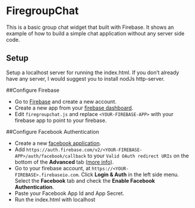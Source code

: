 # FiregroupChat
This is a basic group chat widget that built with Firebase. It shows an example of how to build a simple chat application without any server side code.

## Setup
Setup a localhost server for running the index.html. If you don’t already have any server,  I would suggest you to install nodJs http-server.

##Configure Firebase
* Go to [Firebase](www.firebase.com) and create a new account.
* Create a new app from your [firebase dashboard](https://www.firebase.com/account/).
* Edit `firegroupchat.js` and replace `<YOUR-FIREBASE-APP>` with your firebase app to point to your firebase.
 
##Configure Facebook Authentication
* Create a new [facebook application](https://developers.facebook.com/apps).
* Add `https://auth.firebase.com/v2/<YOUR-FIREBASE-APP>/auth/facebook/callback` to your `Valid OAuth redirect URIs` on the bottom of the **Advanced** tab ([more info](https://www.firebase.com/docs/web/guide/login/facebook.html)).
* Go to your firebase account, at `https://<YOUR-FIREBASE>.firebaseio.com`. Click **Login & Auth** in the left side menu. Select the **Facebook** tab and check the **Enable Facebook Authentication**.
* Paste your Facebook App Id and App Secret.
* Run the index.html with localhost



